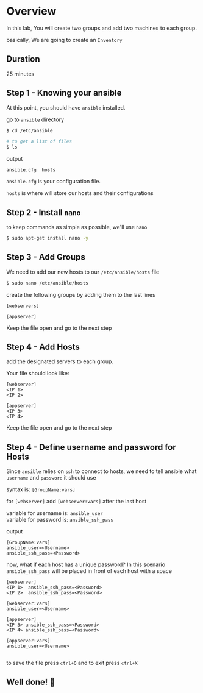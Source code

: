 <link rel='stylesheet' href='assets/css/main.css'/>

# Overview

In this lab, You will create two groups and add two machines to each group.  

basically, We are going to create an `Inventory` 


## Duration

25 minutes


## Step 1 - Knowing your ansible

At this point, you should have `ansible` installed. 

go to `ansible` directory

```bash
$ cd /etc/ansible

# to get a list of files
$ ls 
```

output

```console
ansible.cfg  hosts
```

`ansible.cfg` is your configuration file.

`hosts` is where will store our hosts and their configurations

## Step 2 - Install `nano`

to keep commands as simple as possible, we'll use `nano`

```bash
$ sudo apt-get install nano -y
```

## Step 3 - Add Groups

We need to add our new hosts to our `/etc/ansible/hosts` file

```bash
$ sudo nano /etc/ansible/hosts
```

create the following groups by adding them to the last lines

```console
[webservers]

[appserver]
```

Keep the file open and go to the next step

## Step 4 - Add Hosts

add the designated servers to each group. 

Your file should look like:


```console
[webserver]
<IP 1>
<IP 2>

[appserver]
<IP 3>
<IP 4>
```
Keep the file open and go to the next step

## Step 4 - Define username and password for Hosts

Since `ansible` relies on `ssh` to connect to hosts, we need to tell ansible what `username` and `password` it should use

syntax is: `[GroupName:vars]`

for `[webserver]` add `[webserver:vars]` after the last host

variable for username is: `ansible_user`  
variable for password is: `ansible_ssh_pass`

output
```console
[GroupName:vars]
ansible_user=<Username>
ansible_ssh_pass=<Password>
```

now, what if each host has a unique password?
In this scenario `ansible_ssh_pass` will be placed in front of each host with a space

```console
[webserver]
<IP 1>  ansible_ssh_pass=<Password>
<IP 2>  ansible_ssh_pass=<Password>

[webserver:vars]
ansible_user=<Username>

[appserver]
<IP 3> ansible_ssh_pass=<Password>
<IP 4> ansible_ssh_pass=<Password>

[appserver:vars]
ansible_user=<Username>


```


to save the file press `ctrl+O` and to exit press `ctrl+X`


## Well done! 👏